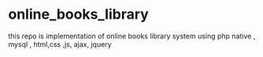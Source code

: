 # online_books_library
this repo is implementation of online books library system using php native , mysql , html,css ,js, ajax, jquery
